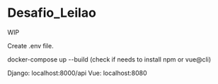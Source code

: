 # Desafio_Leilao

WIP

Create .env file.

docker-compose up --build
(check if needs to install npm or vue@cli)

Django: localhost:8000/api
Vue: localhost:8080
